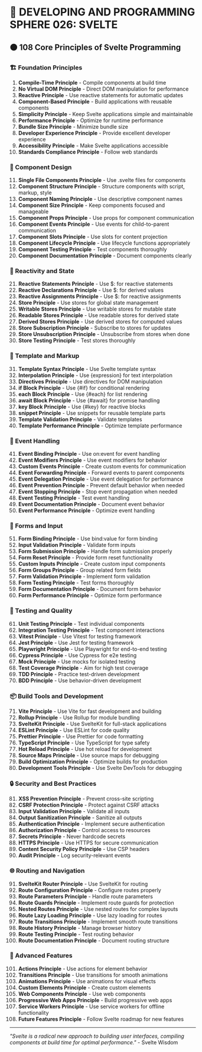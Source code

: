# 🌟 DEVELOPING AND PROGRAMMING SPHERE 026: SVELTE

## 🟠 108 Core Principles of Svelte Programming

### 🏗️ Foundation Principles

1. **Compile-Time Principle** - Compile components at build time
2. **No Virtual DOM Principle** - Direct DOM manipulation for performance
3. **Reactive Principle** - Use reactive statements for automatic updates
4. **Component-Based Principle** - Build applications with reusable components
5. **Simplicity Principle** - Keep Svelte applications simple and maintainable
6. **Performance Principle** - Optimize for runtime performance
7. **Bundle Size Principle** - Minimize bundle size
8. **Developer Experience Principle** - Provide excellent developer experience
9. **Accessibility Principle** - Make Svelte applications accessible
10. **Standards Compliance Principle** - Follow web standards

### 🎯 Component Design

11. **Single File Components Principle** - Use .svelte files for components
12. **Component Structure Principle** - Structure components with script, markup, style
13. **Component Naming Principle** - Use descriptive component names
14. **Component Size Principle** - Keep components focused and manageable
15. **Component Props Principle** - Use props for component communication
16. **Component Events Principle** - Use events for child-to-parent communication
17. **Component Slots Principle** - Use slots for content projection
18. **Component Lifecycle Principle** - Use lifecycle functions appropriately
19. **Component Testing Principle** - Test components thoroughly
20. **Component Documentation Principle** - Document components clearly

### 🧮 Reactivity and State

21. **Reactive Statements Principle** - Use $: for reactive statements
22. **Reactive Declarations Principle** - Use $: for derived values
23. **Reactive Assignments Principle** - Use $: for reactive assignments
24. **Store Principle** - Use stores for global state management
25. **Writable Stores Principle** - Use writable stores for mutable state
26. **Readable Stores Principle** - Use readable stores for derived state
27. **Derived Stores Principle** - Use derived stores for computed values
28. **Store Subscription Principle** - Subscribe to stores for updates
29. **Store Unsubscription Principle** - Unsubscribe from stores when done
30. **Store Testing Principle** - Test stores thoroughly

### 🎨 Template and Markup

31. **Template Syntax Principle** - Use Svelte template syntax
32. **Interpolation Principle** - Use {expression} for text interpolation
33. **Directives Principle** - Use directives for DOM manipulation
34. **if Block Principle** - Use {#if} for conditional rendering
35. **each Block Principle** - Use {#each} for list rendering
36. **await Block Principle** - Use {#await} for promise handling
37. **key Block Principle** - Use {#key} for reactive blocks
38. **snippet Principle** - Use snippets for reusable template parts
39. **Template Validation Principle** - Validate templates
40. **Template Performance Principle** - Optimize template performance

### 🔧 Event Handling

41. **Event Binding Principle** - Use on:event for event handling
42. **Event Modifiers Principle** - Use event modifiers for behavior
43. **Custom Events Principle** - Create custom events for communication
44. **Event Forwarding Principle** - Forward events to parent components
45. **Event Delegation Principle** - Use event delegation for performance
46. **Event Prevention Principle** - Prevent default behavior when needed
47. **Event Stopping Principle** - Stop event propagation when needed
48. **Event Testing Principle** - Test event handling
49. **Event Documentation Principle** - Document event behavior
50. **Event Performance Principle** - Optimize event handling

### 🚀 Forms and Input

51. **Form Binding Principle** - Use bind:value for form binding
52. **Input Validation Principle** - Validate form inputs
53. **Form Submission Principle** - Handle form submission properly
54. **Form Reset Principle** - Provide form reset functionality
55. **Custom Inputs Principle** - Create custom input components
56. **Form Groups Principle** - Group related form fields
57. **Form Validation Principle** - Implement form validation
58. **Form Testing Principle** - Test forms thoroughly
59. **Form Documentation Principle** - Document form behavior
60. **Form Performance Principle** - Optimize form performance

### 🧪 Testing and Quality

61. **Unit Testing Principle** - Test individual components
62. **Integration Testing Principle** - Test component interactions
63. **Vitest Principle** - Use Vitest for testing framework
64. **Jest Principle** - Use Jest for testing framework
65. **Playwright Principle** - Use Playwright for end-to-end testing
66. **Cypress Principle** - Use Cypress for e2e testing
67. **Mock Principle** - Use mocks for isolated testing
68. **Test Coverage Principle** - Aim for high test coverage
69. **TDD Principle** - Practice test-driven development
70. **BDD Principle** - Use behavior-driven development

### 📦 Build Tools and Development

71. **Vite Principle** - Use Vite for fast development and building
72. **Rollup Principle** - Use Rollup for module bundling
73. **SvelteKit Principle** - Use SvelteKit for full-stack applications
74. **ESLint Principle** - Use ESLint for code quality
75. **Prettier Principle** - Use Prettier for code formatting
76. **TypeScript Principle** - Use TypeScript for type safety
77. **Hot Reload Principle** - Use hot reload for development
78. **Source Maps Principle** - Use source maps for debugging
79. **Build Optimization Principle** - Optimize builds for production
80. **Development Tools Principle** - Use Svelte DevTools for debugging

### 🔒 Security and Best Practices

81. **XSS Prevention Principle** - Prevent cross-site scripting
82. **CSRF Protection Principle** - Protect against CSRF attacks
83. **Input Validation Principle** - Validate all inputs
84. **Output Sanitization Principle** - Sanitize all outputs
85. **Authentication Principle** - Implement secure authentication
86. **Authorization Principle** - Control access to resources
87. **Secrets Principle** - Never hardcode secrets
88. **HTTPS Principle** - Use HTTPS for secure communication
89. **Content Security Policy Principle** - Use CSP headers
90. **Audit Principle** - Log security-relevant events

### 🌐 Routing and Navigation

91. **SvelteKit Router Principle** - Use SvelteKit for routing
92. **Route Configuration Principle** - Configure routes properly
93. **Route Parameters Principle** - Handle route parameters
94. **Route Guards Principle** - Implement route guards for protection
95. **Nested Routes Principle** - Use nested routes for complex layouts
96. **Route Lazy Loading Principle** - Use lazy loading for routes
97. **Route Transitions Principle** - Implement smooth route transitions
98. **Route History Principle** - Manage browser history
99. **Route Testing Principle** - Test routing behavior
100. **Route Documentation Principle** - Document routing structure

### 🚀 Advanced Features

101. **Actions Principle** - Use actions for element behavior
102. **Transitions Principle** - Use transitions for smooth animations
103. **Animations Principle** - Use animations for visual effects
104. **Custom Elements Principle** - Create custom elements
105. **Web Components Principle** - Use web components
106. **Progressive Web Apps Principle** - Build progressive web apps
107. **Service Workers Principle** - Use service workers for offline functionality
108. **Future Features Principle** - Follow Svelte roadmap for new features

---

*"Svelte is a radical new approach to building user interfaces, compiling components at build time for optimal performance."* - Svelte Wisdom
